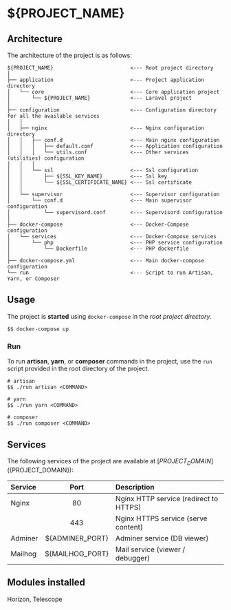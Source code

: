# ${PROJECT_NAME}


## Architecture

The architecture of the project is as follows:

```
${PROJECT_NAME}                         <--- Root project directory
│
├── application                         <--- Project application directory
│   └── core                            <--- Core application project
│       └── ${PROJECT_NAME}             <--- Laravel project
│
├── configuration                       <--- Configuration directory for all the available services
│   │
│   ├── nginx                           <--- Nginx configuration directory
│   │   ├── conf.d                      <--- Main nginx configuration
│   │   │   ├── default.conf            <--- Application configuration
│   │   │   └── utils.conf              <--- Other services (utilities) configuration
│   │   │
│   │   └── ssl                         <--- Ssl configuration
│   │       ├── ${SSL_KEY_NAME}         <--- Ssl key
│   │       └── ${SSL_CERTIFICATE_NAME} <--- Ssl certificate
│   │
│   └── supervisor                      <--- Supervisor configuration
│       └── conf.d                      <--- Main supervisor configuration
│           └── supervisord.conf        <--- Supervisord configuration
│
├── docker-compose                      <--- Docker-Compose configuration
│   └── services                        <--- Docker-Compose services
│       └── php                         <--- PHP service configuration
│           └── Dockerfile              <--- PHP dockerfile
│
├── docker-compose.yml                  <--- Main docker-compose configuration
└── run                                 <--- Script to run Artisan, Yarn, or Composer
```


## Usage

The project is **started** using ```docker-compose``` in the *root project directory*.

```shell script
$$ docker-compose up
```


### Run

To run **artisan**, **yarn**, or **composer** commands in the project, use the ```run``` script provided in the root directory of the project.

```shell script
# artisan
$$ ./run artisan <COMMAND>

# yarn
$$ ./run yarn <COMMAND>

# composer
$$ ./run composer <COMMAND>
```


## Services

The following services of the project are available at [${PROJECT_DOMAIN}](${PROJECT_DOMAIN}):

| Service       | Port            | Description                                |
|:--------------|:---------------:|:-------------------------------------------|
| Nginx         | 80              | Nginx HTTP service (redirect to HTTPS)     |
|               | 443             | Nginx HTTPS service (serve content)        |
| Adminer       | ${ADMINER_PORT} | Adminer service (DB viewer)                |
| Mailhog       | ${MAILHOG_PORT} | Mail service (viewer / debugger)           |


## Modules installed

Horizon, Telescope
